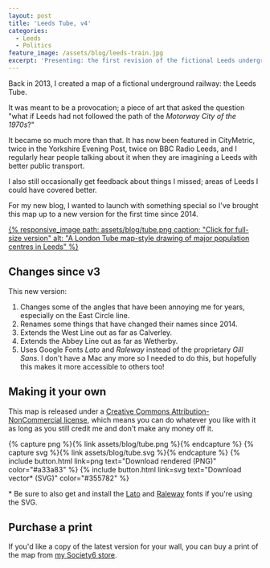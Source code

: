 ```yaml
---
layout: post
title: 'Leeds Tube, v4'
categories:
  - Leeds
  - Politics
feature_image: /assets/blog/leeds-train.jpg
excerpt: 'Presenting: the first revision of the fictional Leeds underground map in almost 5 years.'
---
```


Back in 2013, I created a map of a fictional underground railway: the Leeds Tube.

It was meant to be a provocation; a piece of art that asked the question "what if Leeds had not followed the path of the *Motorway City of the 1970s*?"

It became so much more than that. It has now been featured in CityMetric, twice in the Yorkshire Evening Post, twice on BBC Radio Leeds, and I regularly hear people talking about it when they are imagining a Leeds with better public transport.

I also still occasionally get feedback about things I missed; areas of Leeds I could have covered better.

For my new blog, I wanted to launch with something special so I've brought this map up to a new version for the first time since 2014.

<div>
  <a href="{% link assets/blog/tube.png %}" target="_blank">{% responsive_image path: assets/blog/tube.png caption: "Click for full-size version" alt: "A London Tube map-style drawing of major population centres in Leeds" %}</a>
</div>

## Changes since v3

This new version:

1. Changes some of the angles that have been annoying me for years, especially on the East Circle line.
2. Renames some things that have changed their names since 2014.
3. Extends the West Line out as far as Calverley.
4. Extends the Abbey Line out as far as Wetherby.
5. Uses Google Fonts *Lato* and *Raleway* instead of the proprietary *Gill Sans*. I don't have a Mac any more so I needed to do this, but hopefully this makes it more accessible to others too!

## Making it your own

This map is released under a [Creative Commons Attribution-NonCommercial license](https://creativecommons.org/licenses/by-nc/3.0/), which means you can do whatever you like with it as long as you still credit me and don't make any money off it.

{% capture png %}{% link assets/blog/tube.png %}{% endcapture %}
{% capture svg %}{% link assets/blog/tube.svg %}{% endcapture %}
{% include button.html link=png text="Download rendered (PNG)" color="#a33a83" %} {% include button.html link=svg text="Download vector* (SVG)" color="#355782" %}

\* Be sure to also get and install the [Lato](https://fonts.google.com/specimen/Lato) and [Raleway](https://fonts.google.com/specimen/Raleway) fonts if you're using the SVG.

## Purchase a print

If you'd like a copy of the latest version for your wall, you can buy a print of the map from [my Society6 store](https://society6.com/pedanticgit).
